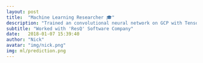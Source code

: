 ```yaml
---
layout: post
title:  "Machine Learning Researcher 🎓"
description: "Trained an convolutional neural network on GCP with TensorFlow and Python that improved recognition accuracy by 20%."
subtitle: "Worked with 'ResQ' Software Company"
date:   2018-01-07 15:39:40
author: "Nick"
avatar: "img/nick.png"
img: ml/prediction.png
---
```


